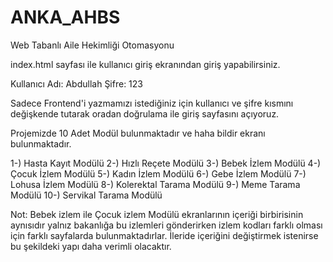 # ANKA_AHBS

Web Tabanlı Aile Hekimliği Otomasyonu 

index.html sayfası ile kullanıcı giriş ekranından giriş yapabilirsiniz.

Kullanıcı Adı: Abdullah
Şifre: 123

Sadece Frontend'i yazmamızı istediğiniz için kullanıcı ve şifre kısmını değişkende tutarak oradan doğrulama ile giriş sayfasını açıyoruz.

Projemizde 10 Adet Modül bulunmaktadır ve haha bildir ekranı bulunmaktadır.

1-) Hasta Kayıt Modülü
2-) Hızlı Reçete Modülü
3-) Bebek İzlem Modülü
4-) Çocuk İzlem Modülü
5-) Kadın İzlem Modülü
6-) Gebe İzlem Modülü
7-) Lohusa İzlem Modülü
8-) Kolerektal Tarama Modülü
9-) Meme Tarama Modülü
10-) Servikal Tarama Modülü

Not: Bebek izlem ile Çocuk izlem Modülü ekranlarının içeriği birbirisinin aynısıdır yalnız bakanlığa bu izlemleri gönderirken izlem kodları 
farklı olması için farklı sayfalarda bulunmaktadırlar. İleride içeriğini değiştirmek istenirse bu şekildeki yapı daha verimli olacaktır.

